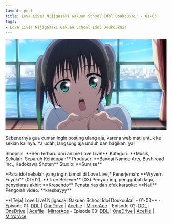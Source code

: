 ```yaml
---
layout: post
title: Love Live! Nijigasaki Gakuen School Idol Doukoukai! - 01-03
tags:
- Love Live! Nijigasaki Gakuen School Idol Doukoukai!
---
```


<img src="/img/nijigaku-03.png"/>

<p>Sebenernya gua cuman ingin posting ulang aja, karena web mati untuk ke sekian kalinya.
Ya udah, langsung aja unduh dan bagikan, ya!</p>

<p>Sinopsis: **Seri terbaru dari anime Love Live!**
Kategori: **Musik, Sekolah, Separuh Kehidupan**
Produser: **Bandai Namco Arts, Bushiroad Inc., Kadokawa Shoten**
Studio: **Sunrise**</p>

<p>*Para idol sekolah yang ingin tampil di Love Live,*
Penerjemah: **Wyvern Fuyuki** (01-02), **True Believer** (03)
Penyunting, penggubah lagu, penyelaras akhir: **Kresendo**
Penata rias dan efek karaoke: **Nail**
Pengolah video: **kresbayyy**</p>

<p>
**[Teja] Love Live! Nijigasaki Gakuen School Idol Doukoukai! - 01-03**
- Episode 01: <a href="https://bit.ly/teja_nijigasaki01">DDL</a> | <a href="https://studentuksw-my.sharepoint.com/:v:/g/personal/692014024_student_uksw_edu/EerNbosM2YpDpUVehF5KjIIB7VIcgMP3MHaNFXt4xNKVEQ?e=UzgNg0&download=1">OneDrive</a> | <a href="https://acefile.co/f/29843989/teja-love-live-nijigasaki-gakuen-school-idol-doukoukai-01-19556efb-mkv">Acefile</a> | <a href="https://mirrorace.org/m/1Fna8">MirrorAce</a>
- Episode 02: <a href="https://bit.ly/teja_nijigasaki02">DDL</a> | <a href="https://studentuksw-my.sharepoint.com/:v:/g/personal/692014024_student_uksw_edu/EaOT5DFx7vlIrKcJetn8mHgBafH-9A30v-uNDBSy3F27Lg?e=eg8dNk&download=1">OneDrive</a> | <a href="https://acefile.co/f/30919258/teja-love-live-nijigasaki-gakuen-school-idol-doukoukai-02-a462a5e7-mkv">Acefile</a> | <a href="https://mirrorace.org/m/4nwUd">MirrorAce</a>
- Episode 03: <a href="https://bit.ly/teja_nijigasaki03">DDL</a> | <a href="https://studentuksw-my.sharepoint.com/:v:/g/personal/692014024_student_uksw_edu/EVpJfPGLSgBIn4q-u0xYKCABdodjFxWtUP-AKbTyjVYwRg?e=Tl7QSg&download=1">OneDrive</a> | <a href="https://acefile.co/f/31318871/teja-love-live-nijigasaki-gakuen-school-idol-doukoukai-03-57dd6b47-mkv">Acefile</a> | <a href="https://mirrorace.org/m/4nDlt">MirrorAce</a>
</p>
